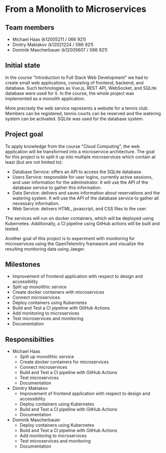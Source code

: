 # From a Monolith to Microservices

## Team members

- Michael Haas (k12005211 / 066 921)
- Dmitry Maklakov (k12021224 / 066 921)
- Dominik Mascherbauer (k12005607 / 066 921)

## Initial state

In the course "Introduction to Full Stack Web Development" we had to create small web applications, consisting of frontend, backend, and database. Such technologies as Vue.js, REST API, WebSocket, and SQLite database were used for it. In the course, the whole project was implemented as a monolith application.

More precisely the web service represents a website for a tennis club. Members can be registered, tennis courts can be reserved and the watering system can be activated. SQLite was used for the database system.

## Project goal

To apply knowledge from the course "Cloud Computing", the web application will be transformed into a microservice architecture.
The goal for this project is to split it up into multiple microservices which contain at least (but are not limited to):

- Database Service: offers an API to access the SQLite database.
- Users Service: responsible for user logins, currently active sessions, and user information for the administrator. It will use the API of the database service to gather this information.
- Data Service: delivers and saves information about reservations and the watering system. It will use the API of the database service to gather all necessary information.
- Web Service: delivers HTML, javascript, and CSS files to the user.

The services will run on docker containers, which will be deployed using Kubernetes.
Additionally, a CI pipeline using GitHub actions will be built and tested.

Another goal of this project is to experiment with monitoring for microservices using the OpenTelemitry framework and visualize the resulting monitoring data using Jaeger.

## Milestones

  - Improvement of frontend application with respect to design and accessibility
  - Split up monolithic service
  - Create docker containers with microservices
  - Connect microservices
  - Deploy containers using Kubernetes
  - Build and Test a CI pipeline with GitHub Actions
  - Add monitoring to microservices
  - Test microservices and monitoring
  - Documentation

## Responsibilties

  - Michael Haas
      - Split up monolithic service
      - Create docker containers for microservices
      - Connect microservices
      - Build and Test a CI pipeline with GitHub Actions
      - Test microservices
      - Documentation
  - Dimitry Maklakov
      - Improvement of frontend application with respect to design and accessibility
      - Deploy containers using Kubernetes
      - Build and Test a CI pipeline with GitHub Actions
      - Documentation
  - Dominik Mascherbauer
      - Deploy containers using Kubernetes
      - Build and Test a CI pipeline with GitHub Actions
      - Add monitoring to microservices
      - Test microservices and monitoring
      - Documentation
